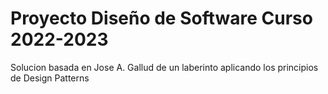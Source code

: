 # Proyecto Diseño de Software Curso 2022-2023
Solucion basada en Jose A. Gallud de un laberinto aplicando los principios de Design Patterns
